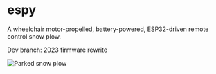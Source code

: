 # espy

A wheelchair motor-propelled, battery-powered, ESP32-driven remote control snow plow.

Dev branch: 2023 firmware rewrite

![Parked snow plow](https://joshstock.in/static/images/rc-plow.jpg)
